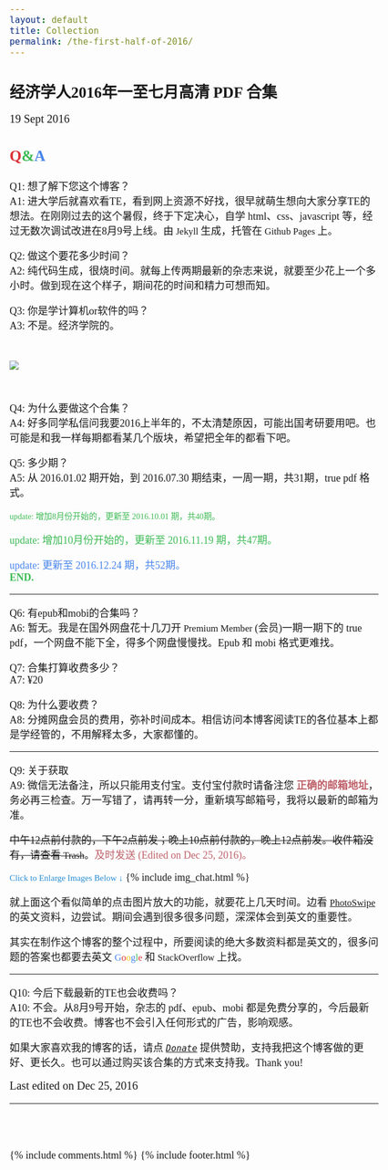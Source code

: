 ```yaml
---
layout: default
title: Collection
permalink: /the-first-half-of-2016/
---
```


<h2 style="margin-bottom: 1rem;">经济学人2016年一至七月高清 PDF 合集</h2>

<span class="post-date"><i class="fa fa-calendar" aria-hidden="true" style="margin-bottom: .5em"></i> 19 Sept 2016</span>

## <span style="color:#db3236">Q</span><span style="color:#3cba54">&</span><span style="color:#4885ed">A</span>

Q1: 想了解下您这个博客？<br/>
A1: 进大学后就喜欢看TE，看到网上资源不好找，很早就萌生想向大家分享TE的想法。在刚刚过去的这个暑假，终于下定决心，自学 html、css、javascript 等，经过无数次调试改进在8月9号上线。由<span style="font-size:92%"> Jekyll </span>生成，托管在<span style="font-size:92%"> Github Pages </span>上。

Q2: 做这个要花多少时间？<br/>
A2: 纯代码生成，很烧时间。就每上传两期最新的杂志来说，就要至少花上一个多小时。做到现在这个样子，期间花的时间和精力可想而知。

Q3: 你是学计算机or软件的吗？<br/>
A3: 不是。经济学院的。


<img src="https://paypal.b0.upaiyun.com/public/img/header/img_the-first-half-of-2016.png" style="margin: 2rem 0 2.2rem 0" />


Q4: 为什么要做这个合集？<br/>
A4: 好多同学私信问我要2016上半年的，不太清楚原因，可能出国考研要用吧。也可能是和我一样每期都看某几个版块，希望把全年的都看下吧。

Q5: 多少期？<br/>
A5: 从 2016.01.02 期开始，到 2016.07.30 期结束，一周一期，共31期，true pdf 格式。


<p style="color:#3cba54; font-size: 80%;">
update: 增加8月份开始的，更新至 2016.10.01 期，共40期。<br/>

<span style="color:#3cba54">update: 增加10月份开始的，更新至 2016.11.19 期，共47期。</span><br/>

<span style="color:#4885ed">update: 更新至 2016.12.24 期，共52期。</span>
<br/><span class="news5">END. <i class="fa fa-github-alt" aria-hidden="true"></i></span>

</p>


<hr/>

Q6: 有epub和mobi的合集吗？<br/>
A6: 暂无。我是在国外网盘花十几刀开<span style="font-size:92%"> Premium Member </span>(会员)一期一期下的 true pdf，一个网盘不能下全，得多个网盘慢慢找。Epub 和 mobi 格式更难找。

Q7: 合集打算收费多少？<br/>
A7: ¥20

Q8: 为什么要收费？<br/>
A8: 分摊网盘会员的费用，弥补时间成本。相信访问本博客阅读TE的各位基本上都是学经管的，不用解释太多，大家都懂的。

<hr/>

Q9: 关于获取<br/>
A9: 微信无法备注，所以只能用支付宝。支付宝付款时请备注您<span class="news3"> 正确的邮箱地址</span>，务必再三检查。万一写错了，请再转一分，重新填写邮箱号，我将以最新的邮箱为准。

~~中午12点前付款的，下午2点前发；晚上10点前付款的，晚上12点前发。收件箱没有，请查看<span style="font-size:92%"> Trash</span>~~。<span class="news4">及时发送 (Edited on Dec 25, 2016)。</span>

<span style="font-size: 15px; color:#268bd2">Click to Enlarge Images Below ↓</span>
{% include img_chat.html %}

<style>
.news3 {color:#bf616a;font-weight:bold;  
}.news4 {color:#bf616a;  
}.news5 {color:#3cba54;font-weight:bold}
body {
    font-family: Times, Helvetica, Tahoma, Arial, STXihei, "华文细黑", "Microsoft YaHei", "微软雅黑", SimSun, "宋体", Heiti, "黑体", sans-serif;}
@media (min-width:38em) {
    body {
    font-size: 18px;
}
.post-date, .social-icons{
  font-size: 20px;
}
.my-gallery {width: 100%;float: left;
}.my-gallery img {width: 100%;height: auto;
}.my-gallery figure {display: block;float: left;margin: 0 5px 5px 0;width: 140px;
}.my-gallery figcaption {display: none;}
/* pswp height-fixed */
.monoh{width: 100%;float: left;clear:both;margin-bottom:0.7rem;
}.monoh figure {display:block;float:left;margin: 0 25px 5px 0;height: 130px; width: auto;
}.monoh img {width:auto;height: 100%;
}.monoh figcaption{display: none}
</style>

就上面这个看似简单的点击图片放大的功能，就要花上几天时间。边看 [<span style="font-size:92%">PhotoSwipe</span>](http://photoswipe.com/documentation/getting-started.html) 的英文资料，边尝试。期间会遇到很多很多问题，深深体会到英文的重要性。

其实在制作这个博客的整个过程中，所要阅读的绝大多数资料都是英文的，很多问题的答案也都要去英文 <span style="font-size:92%"><span style="color:#4885ed">G</span><span style="color:#db3236">o</span><span style="color:#f4c20d">o</span><span style="color:#4885ed">g</span><span style="color:#3cba54">l</span><span style="color:#db3236">e</span></span> 和<span style="font-size:92%"> StackOverflow </span>上找。

<hr />

Q10: 今后下载最新的TE也会收费吗？<br/>
A10: 不会。从8月9号开始，杂志的 pdf、epub、mobi 都是免费分享的，今后最新的TE也不会收费。博客也不会引入任何形式的广告，影响观感。

如果大家喜欢我的博客的话，请点 <a title="Thanks for your support!" href="/donate/"><i><code>Donate</code></i></a> 提供赞助，支持我把这个博客做的更好、更长久。也可以通过购买该合集的方式来支持我。Thank you!

<span class="post-date" style="text-align: right; margin-top:1.5rem; margin-bottom: -.25rem;">Last edited on Dec 25, 2016</span>

<hr style="margin-bottom: 5rem; border-top: 1px solid #fafafa;" />


<!--Comments-->
{% include comments.html %}
{% include footer.html %}